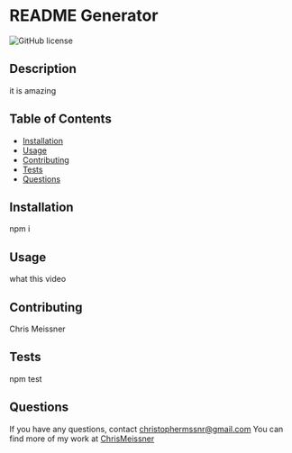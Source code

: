 # README Generator

![GitHub license](https://img.shields.io/badge/license-ISC-blue.svg)

## Description
it is amazing

## Table of Contents
* [Installation](#installation)
* [Usage](#usage)
* [Contributing](#contributing)
* [Tests](#tests)
* [Questions](#questions)

## Installation
npm i

## Usage
what this video

## Contributing
Chris Meissner

## Tests
npm test

## Questions
If you have any questions, contact christophermssnr@gmail.com
You can find more of my work at [ChrisMeissner](https://github.com/ChrisMeissner)
